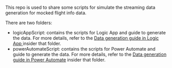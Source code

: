 
This repo is used to share some scripts for simulate the streaming data generation for mocked flight info data.

There are two folders:
- logicAppScript: contains the scripts for Logic App and guide to generate the data. For more details, refer to the [Data generation guide in Logic App ](./logicAppScript/README.md) insider that folder.
- powerAutomateScript: contains the scripts for Power Automate and guide to generate the data. For more details, refer to the [Data generation guide in Power Automate](./powerAutomateScript/README.md) insider that folder.

